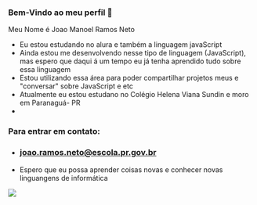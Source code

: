 ### Bem-Vindo ao meu perfil 👋

Meu Nome é Joao Manoel Ramos Neto

- Eu estou estudando no alura e também a linguagem javaScript
- Ainda estou me desenvolvendo nesse tipo de linguagem (JavaScript), mas espero que daqui á um tempo eu já tenha aprendido tudo sobre essa linguagem
- Estou utilizando essa área para poder compartilhar projetos meus e "conversar" sobre JavaScript e etc
- Atualmente eu estou estudano no Colégio Helena Viana Sundin e moro em Paranaguá- PR
- 

  ### Para entrar em contato:
  - ### joao.ramos.neto@escola.pr.gov.br
  - Espero que eu possa aprender coisas novas e conhecer novas linguangens de informática

![](https://media.tenor.com/XmOhJpwSP94AAAAC/yeferson-soteldo-santos-fc.gif)
